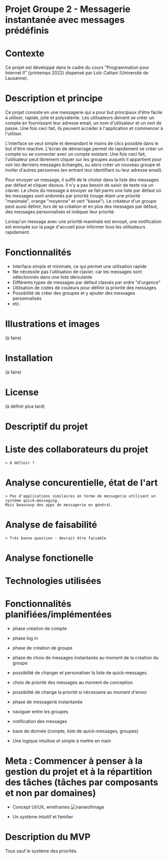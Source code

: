 # Projet Groupe 2 - Messagerie instantanée avec messages prédéfinis

# Contexte
Ce projet est développé dans le cadre du cours "Programmation pour Internet II" (printemps 2022) dispensé par Loïc Cattani (Université de Lausanne).

# Description et principe
Ce projet consiste en une messagerie qui a pour but principaux d'être facile à utiliser, rapide, jolie et polyvalente.
Les utilisateurs doivent se créer un compte en fournissant leur adresse email, un nom d'utilisateur et un mot de passe. Une fois ceci fait, ils peuvent accéder à l'application et commencer à l'utiliser.

L'interface se veut simple et demandant le moins de clics possible dans le but d'être réactive. L'écran de démarrage permet de rapidement se créer un compte ou se connecter avec un compte existant. Une fois ceci fait, l'utilisateur peut librement cliquer sur les groupes auquels il appartient pour voir les derniers messages échangés, ou alors créer un nouveau groupe et inviter d'autres personnes (en entrant leur identifiant ou leur adresse email).

Pour envoyer un message, il suffit de le choisir dans la liste des messages par défaut et cliquer dessus. Il n'y a pas besoin de saisir de texte via un clavier. Le choix du message à envoyer se fait parmi une liste par défaut où les messages sont ordonnés par priorité (rouge étant une priorité "maximale", orange "moyenne" et vert "basse"). Le créateur d'un groupe peut aussi définir, lors de sa création et en plus des messages par défaut, des messages personnalisés et indiquer leur priorité.

Lorsqu'un message avec une priorité maximale est envoyé, une notification est envoyée sur la page d'accueil pour informer tous les utilisateurs rapidement.

# Fonctionnalités
- Interface simple et minimale, ce qui permet une utilisation rapide
- Ne nécessite pas l'utilisation de clavier, car les messages sont sélectionnés dans une liste déroulante
- Différents types de messages par défaut classés par ordre "d'urgence"
- Utilisation de codes de couleurs pour définir la priorité des messages
- Possibilité de créer des groupes et y ajouter des messages personnalisés
- etc.

# Illustrations et images
(à faire)

# Installation
(à faire)

# License
(à définir plus tard)

# Descriptif du projet

# Liste des collaborateurs du projet
    > A définir ?

# Analyse concurentielle, état de l'art
    > Pas d'applications similaires en terme de messagerie utilisant un système quick-messaging.
    Mais beaucoup des apps de messagerie en général. 
    
# Analyse de faisabilité
    > Très bonne question - devrait être faisable 
    
# Analyse fonctionelle

# Technologies utilisées

# Fonctionnalités planifiées/implémentées
- phase création de compte
- phase log in
- phase de création de groupe
- phase de choix de messages instantanés au moment de la création du groupe
- possibilité de changer et personaliser la liste de quick-messages.
- choix de priorité des messages au moment de conception
- possibilité de change la priorité si nécessaire au moment d'envoi
- phase de messagerie instantanée 
- naviguer entre les groupes
- notification des messages

- base de donnée (compte, liste de quick-messages, groupes)

- Une logique intuitive et simple à mettre en main

# Meta : Commencer à penser à la gestion du projet et à la répartition des tâches (tâches par composants et non par domaines)

- Concept UI/UX, wireframes
![nameofimage](URL)

- Un système intuitif et familier

# Description du MVP
Tous sauf le système des priorités. 

